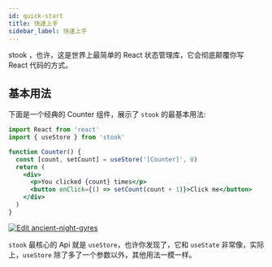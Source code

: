 ```yaml
---
id: quick-start
title: 快速上手
sidebar_label: 快速上手
---
```


<span className="name">
  stook
</span>，也许，这是世界上最简单的 React 状态管理库，它会彻底颠覆你写 React 代码的方式。

## 基本用法

下面是一个经典的 Counter 组件，展示了 `stook` 的最基本用法:

```jsx
import React from 'react'
import { useStore } from 'stook'

function Counter() {
  const [count, setCount] = useStore('[Counter]', 0)
  return (
    <div>
      <p>You clicked {count} times</p>
      <button onClick={() => setCount(count + 1)}>Click me</button>
    </div>
  )
}
```

[![Edit ancient-night-gyres](https://codesandbox.io/static/img/play-codesandbox.svg)](https://codesandbox.io/s/ancient-night-gyres?fontsize=14&hidenavigation=1&theme=dark)

`stook` 最核心的 Api 就是 `useStore`，也许你发现了，它和 `useState` 非常像，实际上，`useStore` 除了多了一个参数以外，其他用法一模一样。
